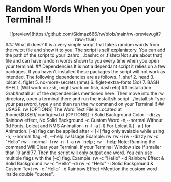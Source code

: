 # Random Words When you Open your Terminal !!
<center>![preview](https://github.com/Sidmaz666/rw/blob/main/rw-preview.gif?raw=true)</center>
### What it does?
It is a very simple script that takes random words from the rw.txt file and show it to you. The script is self explaniatory. You can add the path of the script to your .zshrc , .bashrc or .fishrc(Not sure about that) file and can have random words shown to you every time when you open your terminal.
## Dependencies
It is not a dependant script it relies on a few packages. If you haven't installed these packages the script will not work as intended. The following dependencies are as follows.
1. shuf
2. head
3. lolcat
4. figlet
5. no-more-secrets (nms)
6. figlet-extra-fonts (3d)
7. BASH SHELL (Will work on zsh, might work on fish, dash etc)
## Installation
Grab/Install all of the dependencies mentioned here. Then move into the rw directory, open a terminal there and run the install.sh script.
./install.sh
Type your password, type y and then run the rw command on your Terminal !!
## USAGE: rw [OPTIONS] 
	The Word Text File is Located at /home/$USER/.config/rw.txt
	[OPTIONS]
	-i      	Solid Background Color
	--dizzy         Rainbow effect, No Solid Background
	-c 		Custom Word
	-n,--normal     Without 3d Fonts, Lolcat and NMS Animation
	-n -l -a        [-l] For Lolcat & [ -a ] for Animation.
	[-a] flag can be applied after -l
	[-l] flag only avalable while using -n, --normal flag.
	-h, --help      rw Usage
	Example:
	rw
	rw -i
	rw --dizzy
	rw -c "Hello"
	rw --normal -l
	rw -n -l -a
	rw -help ; rw --help
	Note: Running the command Will Clear your Terminal.
	If your Terminal Window size if smaller than 19 and 77, 
	Then the script will only output one word.
	You can use multiple flags with the [-c] flag.
	Example:
	rw -c "Hello" -id    Rainbow Effect & Solid Background
	rw -c "Hello" -di
	rw -c "Hello" -i     Solid Background & Custom Text
	rw -c "Hello" -d     Rainbow Effect
	*Mention the custom word inside double "quotes".
